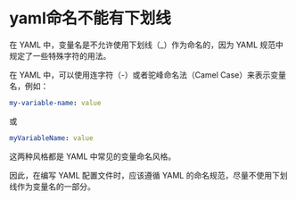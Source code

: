 # yaml命名不能有下划线

在 YAML 中，变量名是不允许使用下划线（_）作为命名的，因为 YAML 规范中规定了一些特殊字符的用法。

在 YAML 中，可以使用连字符（-）或者驼峰命名法（Camel Case）来表示变量名，例如：

```Yaml
my-variable-name: value
```

或

```Yaml
myVariableName: value
```
这两种风格都是 YAML 中常见的变量命名风格。

因此，在编写 YAML 配置文件时，应该遵循 YAML 的命名规范，尽量不使用下划线作为变量名的一部分。
